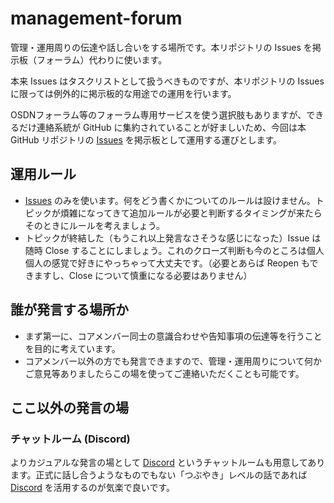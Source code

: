 # management-forum
管理・運用周りの伝達や話し合いをする場所です。本リポジトリの Issues を掲示板（フォーラム）代わりに使います。

本来 Issues はタスクリストとして扱うべきものですが、本リポジトリの Issues に限っては例外的に掲示板的な用途での運用を行います。

OSDNフォーラム等のフォーラム専用サービスを使う選択肢もありますが、できるだけ連絡系統が GitHub に集約されていることが好ましいため、今回は本 GitHub リポジトリの [Issues](https://github.com/sakura-editor/management-forum/issues) を掲示板として運用する運びとします。

## 運用ルール
- [Issues](https://github.com/sakura-editor/management-forum/issues) のみを使います。何をどう書くかについてのルールは設けません。トピックが煩雑になってきて追加ルールが必要と判断するタイミングが来たらそのときにルールを考えましょう。
- トピックが終結した（もうこれ以上発言なさそうな感じになった）Issue は随時 Close することにしましょう。これのクローズ判断も今のところは個人個人の感覚で好きにやっちゃって大丈夫です。（必要とあらば Reopen もできますし、Close について慎重になる必要はありません）

## 誰が発言する場所か
- まず第一に、コアメンバー同士の意識合わせや告知事項の伝達等を行うことを目的に考えています。
- コアメンバー以外の方でも発言できますので、管理・運用周りについて何かご意見等ありましたらこの場を使ってご連絡いただくことも可能です。

## ここ以外の発言の場
### チャットルーム (Discord)
よりカジュアルな発言の場として [Discord](https://discord.gg/MTWB4ut) というチャットルームも用意してあります。正式に話し合うようなものでもない「つぶやき」レベルの話であれば [Discord](https://discord.gg/MTWB4ut) を活用するのが気楽で良いです。
